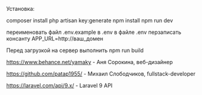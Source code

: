 Установка:

composer install
php artisan key:generate
npm install
npm run dev

переименовать файл .env.example в .env
в файле .env перзаписать консанту APP_URL=http://ваш_домен

Перед загрузкой на сервер выполнить 
npm run build


https://www.behance.net/yamaky - Аня Сорокина, веб-дизайнер 

https://github.com/patap1955/ - Михаил Слободчиков, fullstack-developer

https://laravel.com/api/9.x/ - Laravel 9 API